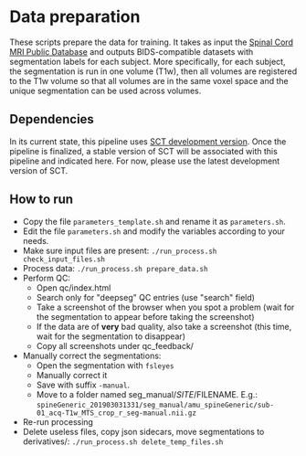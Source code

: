 # Data preparation

These scripts prepare the data for training. It takes as input the [Spinal Cord MRI Public Database](https://osf.io/76jkx/) and outputs BIDS-compatible datasets with segmentation labels for each subject. More specifically, for each subject, the segmentation is run in one volume (T1w), then all volumes are registered to the T1w volume so that all volumes are in the same voxel space and the unique segmentation can be used across volumes.

## Dependencies

In its current state, this pipeline uses [SCT development version](https://github.com/neuropoly/spinalcordtoolbox#install-from-github-development). Once the pipeline is finalized, a stable version of SCT will be associated with this pipeline and indicated here. For now, please use the latest development version of SCT.

## How to run

- Copy the file `parameters_template.sh` and rename it as `parameters.sh`.
- Edit the file `parameters.sh` and modify the variables according to your needs.
- Make sure input files are present: `./run_process.sh check_input_files.sh`
- Process data: `./run_process.sh prepare_data.sh`
- Perform QC:
  - Open qc/index.html
  - Search only for "deepseg" QC entries (use "search" field)
  - Take a screenshot of the browser when you spot a problem (wait for the segmentation to appear before taking the screenshot)
  - If the data are of **very** bad quality, also take a screenshot (this time, wait for the segmentation to disappear)
  - Copy all screenshots under qc_feedback/
- Manually correct the segmentations:
  - Open the segmentation with `fsleyes`
  - Manually correct it
  - Save with suffix `-manual`.
  - Move to a folder named seg_manual/$SITE/$FILENAME. E.g.: `spineGeneric_201903031331/seg_manual/amu_spineGeneric/sub-01_acq-T1w_MTS_crop_r_seg-manual.nii.gz`
- Re-run processing
- Delete useless files, copy json sidecars, move segmentations to derivatives/: `./run_process.sh delete_temp_files.sh`
